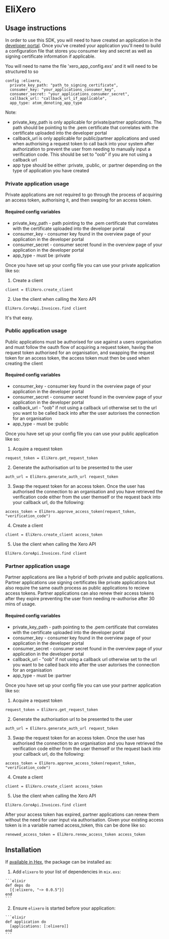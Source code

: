 # EliXero

## Usage instructions

In order to use this SDK, you will need to have created an application in the [developer portal](https://app.xero.com).
Once you've created your application you'll need to build a configuration file that stores you consumer key and secret as well as signing certificate information if applicable.

You will need to name the file 'xero_app_config.exs' and it will need to be structured to so

```
config :elixero,
  private_key_path: "path_to_signing_certificate",
  consumer_key: "your_applications_consumer_key",
  consumer_secret: "your_applications_consumer_secret",
  callback_url: "callback_url_if_applicable",
  app_type: atom_denoting_app_type
```

Note:
* private_key_path is only applicable for private/partner applications. The path should be pointing to the .pem certificate that correlates with the certificate uploaded into the developer portal
* callback_url is only applicable for public/partner applications and used when authorising a request token to call back into your system after authorization to prevent the user from needing to manually input a verification code. This should be set to "oob" if you are not using a callback url 
* app type should be either :private, :public, or :partner depending on the type of application you have created

### Private application usage

Private applications are not required to go through the process of acquiring an access token, authorising it, and then swaping for an access token.

#### Required config variables

* private_key_path - path pointing to the .pem certificate that correlates with the certificate uploaded into the developer portal
* consumer_key - consumer key found in the overview page of your application in the developer portal
* consumer_secret - consumer secret found in the overview page of your application in the developer portal
* app_type - must be :private

Once you have set up your config file you can use your private application like so:

1. Create a client
  ```
  client = EliXero.create_client
  ```

2. Use the client when calling the Xero API
  ```
  EliXero.CoreApi.Invoices.find client
  ```

It's that easy.

### Public application usage

Public applications must be authorised for use against a users organisation and must follow the oauth flow of acquiring a request token, having the request token authorised for an organisation, and swapping the request token for an access token, the access token must then be used when creating the client

#### Required config variables

* consumer_key - consumer key found in the overview page of your application in the developer portal
* consumer_secret - consumer secret found in the overview page of your application in the developer portal
* callback_url - "oob" if not using a callback url otherwise set to the url you want to be called back into after the user autorises the connection for an organisation
* app_type - must be :public

Once you have set up your config file you can use your public application like so:

1. Acquire a request token
  ```
  request_token = EliXero.get_request_token
  ```

2. Generate the authorisation url to be presented to the user
  ```
  auth_url = EliXero.generate_auth_url request_token
  ```

3. Swap the request token for an access token.
  Once the user has authorised the connection to an organisation and you have retrieved the verification code either from the user themself or the request back into your callback url, do the following:
  ```
  access_token = EliXero.approve_access_token(request_token, "verification_code")
  ```

4. Create a client
  ```
  client = EliXero.create_client access_token
  ```

5. Use the client when calling the Xero API
  ```
  EliXero.CoreApi.Invoices.find client
  ```

### Partner application usage

Partner applications are like a hybrid of both private and public applications. Partner applications use signing certificates like private applications but also require the same oauth process as public applications to recieve access tokens. Partner applications can also renew their access tokens after they expire preventing the user from needing re-authorise after 30 mins of usage.

#### Required config variables

* private_key_path - path pointing to the .pem certificate that correlates with the certificate uploaded into the developer portal
* consumer_key - consumer key found in the overview page of your application in the developer portal
* consumer_secret - consumer secret found in the overview page of your application in the developer portal
* callback_url - "oob" if not using a callback url otherwise set to the url you want to be called back into after the user autorises the connection for an organisation
* app_type - must be :partner

Once you have set up your config file you can use your partner application like so:

1. Acquire a request token
  ```
  request_token = EliXero.get_request_token
  ```

2. Generate the authorisation url to be presented to the user
  ```
  auth_url = EliXero.generate_auth_url request_token
  ```

3. Swap the request token for an access token.
  Once the user has authorised the connection to an organisation and you have retrieved the verification code either from the user themself or the request back into your callback url, do the following:
  ```
  access_token = EliXero.approve_access_token(request_token, "verification_code")
  ```

4. Create a client
  ```
  client = EliXero.create_client access_token
  ```

5. Use the client when calling the Xero API
  ```
  EliXero.CoreApi.Invoices.find client
  ```

After your access token has expired, partner applications can renew them without the need for user input via authorisation.
Given your existing access token is in a variable named access_token, this can be done like so:
```
renewed_access_token = EliXero.renew_access_token access_token
```

## Installation

If [available in Hex](https://hex.pm/docs/publish), the package can be installed as:

  1. Add `elixero` to your list of dependencies in `mix.exs`:

    ```elixir
    def deps do
      [{:elixero, "~> 0.0.5"}]
    end
    ```

  2. Ensure `elixero` is started before your application:

    ```elixir
    def application do
      [applications: [:elixero]]
    end
    ```

